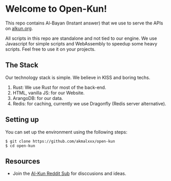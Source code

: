 # Welcome to Open-Kun!
This repo contains Al-Bayan (Instant answer) that we use to serve the APIs on [alkun.org](https://alkun.org/).

All scripts in this repo are standalone and not tied to our engine. We use Javascript for simple scripts and WebAssembly to speedup some heavy scripts. Feel free to use it on your projects.

## The Stack
Our technology stack is simple. We believe in KISS and boring techs.
1. Rust: We use Rust for most of the back-end.
3. HTML, vanilla JS: for our Website.
4. ArangoDB: for our data.
5. Redis: for caching, currently we use Dragonfly (Redis server alternative).

## Setting up
You can set up the environment using the following steps:

```
$ git clone https://github.com/akmalxxx/open-kun
$ cd open-kun
```


## Resources
- Join the [Al-Kun Reddit Sub](https://www.reddit.com/r/AlKun/) for disccusions and ideas.
